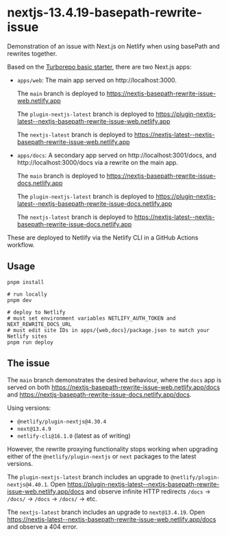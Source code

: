 # nextjs-13.4.19-basepath-rewrite-issue

Demonstration of an issue with Next.js on Netlify when using basePath and rewrites together.

Based on the [Turborepo basic starter](https://github.com/vercel/turbo/tree/main/examples/basic), there are two Next.js apps:

- `apps/web`: The main app served on http://localhost:3000.

  The `main` branch is deployed to https://nextjs-basepath-rewrite-issue-web.netlify.app

  The `plugin-nextjs-latest` branch is deployed to https://plugin-nextjs-latest--nextjs-basepath-rewrite-issue-web.netlify.app

  The `nextjs-latest` branch is deployed to https://nextjs-latest--nextjs-basepath-rewrite-issue-web.netlify.app

- `apps/docs`: A secondary app served on http://localhost:3001/docs, and http://localhost:3000/docs via a rewrite on the main app.

  The `main` branch is deployed to https://nextjs-basepath-rewrite-issue-docs.netlify.app

  The `plugin-nextjs-latest` branch is deployed to https://plugin-nextjs-latest--nextjs-basepath-rewrite-issue-docs.netlify.app

  The `nextjs-latest` branch is deployed to https://nextjs-latest--nextjs-basepath-rewrite-issue-docs.netlify.app

These are deployed to Netlify via the Netlify CLI in a GitHub Actions workflow.

## Usage

```shell
pnpm install

# run locally
pnpm dev

# deploy to Netlify
# must set environment variables NETLIFY_AUTH_TOKEN and NEXT_REWRITE_DOCS_URL
# must edit site IDs in apps/{web,docs}/package.json to match your Netlify sites
pnpm run deploy
```

## The issue

The `main` branch demonstrates the desired behaviour, where the `docs` app is served on both https://nextjs-basepath-rewrite-issue-web.netlify.app/docs and https://nextjs-basepath-rewrite-issue-docs.netlify.app/docs.

Using versions:

- `@netlify/plugin-nextjs@4.30.4`
- `next@13.4.9`
- `netlify-cli@16.1.0` (latest as of writing)

However, the rewrite proxying functionality stops working when upgrading either of the `@netlify/plugin-nextjs` or `next` packages to the latest versions.

The `plugin-nextjs-latest` branch includes an upgrade to `@netlify/plugin-nextjs@4.40.1`. Open https://plugin-nextjs-latest--nextjs-basepath-rewrite-issue-web.netlify.app/docs and observe infinite HTTP redirects `/docs` -> `/docs/` -> `/docs` -> `/docs/` -> etc.

The `nextjs-latest` branch includes an upgrade to `next@13.4.19`. Open https://nextjs-latest--nextjs-basepath-rewrite-issue-web.netlify.app/docs and observe a 404 error.
